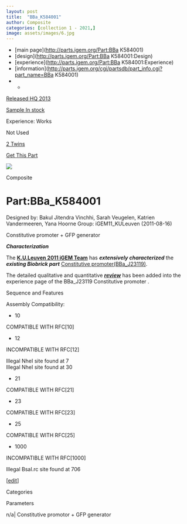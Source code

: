 ```yaml
---
layout: post
title:  "BBa_K584001"
author: Composite
categories: [collection 1 - 2021,] 
image: assets/images/6.jpg
---
```



  * [main page](http://parts.igem.org/Part:BBa K584001)
  * [design](http://parts.igem.org/Part:BBa K584001:Design)
  * [experience](http://parts.igem.org/Part:BBa K584001:Experience)
  * [information](http://parts.igem.org/cgi/partsdb/part_info.cgi?part_name=BBa K584001)
  *   * 

[Released HQ 2013](http://parts.igem.org/Help:Part_Status_Box)

[Sample In stock](http://parts.igem.org/Help:Part_Status_Box)

Experience: Works

Not Used

[2 Twins](http://parts.igem.org/partsdb/twin_info.cgi?part=BBa_K584001)

[ Get This Part](http://parts.igem.org/partsdb/get_part.cgi?part=BBa_K584001)

![](http://parts.igem.org/images/partbypart/icon_composite.png)

Composite

# Part:BBa_K584001

Designed by: Bakul Jitendra Vinchhi, Sarah Veugelen, Katrien Vandermeeren,
Yana Hoorne   Group: iGEM11_KULeuven   (2011-08-16)

Constitutive promoter + GFP generator

_**Characterization**_

The **[K.U.Leuven 2011 iGEM Team](http://2011.igem.org/Team:KULeuven)** has
**_extensively characterized_** the **_existing Biobrick part_** [Constitutive
promoter(BBa_J23119)](http://parts.igem.org/Part:BBa_J23119:Experience).

The detailed qualitative and quantitative
_**[review](http://parts.igem.org/Part:BBa_J23119:Experience)**_ has been
added into the experience page of the BBa_J23119 Constitutive promoter .

Sequence and Features

  

Assembly Compatibility:

  * 10

COMPATIBLE WITH RFC[10]

  * 12

INCOMPATIBLE WITH RFC[12]

Illegal NheI site found at 7  
Illegal NheI site found at 30  

  * 21

COMPATIBLE WITH RFC[21]

  * 23

COMPATIBLE WITH RFC[23]

  * 25

COMPATIBLE WITH RFC[25]

  * 1000

INCOMPATIBLE WITH RFC[1000]

Illegal BsaI.rc site found at 706  

  

[[edit](http://parts.igem.org/partsdb/part_info.cgi?part_name=BBa_K584001)]

Categories

Parameters

n/a| Constitutive promotor + GFP generator

